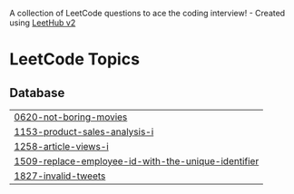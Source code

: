 A collection of LeetCode questions to ace the coding interview! - Created using [LeetHub v2](https://github.com/arunbhardwaj/LeetHub-2.0)
<!---LeetCode Topics Start-->
# LeetCode Topics
## Database
|  |
| ------- |
| [0620-not-boring-movies](https://github.com/fiedith/sql/tree/master/0620-not-boring-movies) |
| [1153-product-sales-analysis-i](https://github.com/fiedith/sql/tree/master/1153-product-sales-analysis-i) |
| [1258-article-views-i](https://github.com/fiedith/sql/tree/master/1258-article-views-i) |
| [1509-replace-employee-id-with-the-unique-identifier](https://github.com/fiedith/sql/tree/master/1509-replace-employee-id-with-the-unique-identifier) |
| [1827-invalid-tweets](https://github.com/fiedith/sql/tree/master/1827-invalid-tweets) |
<!---LeetCode Topics End-->